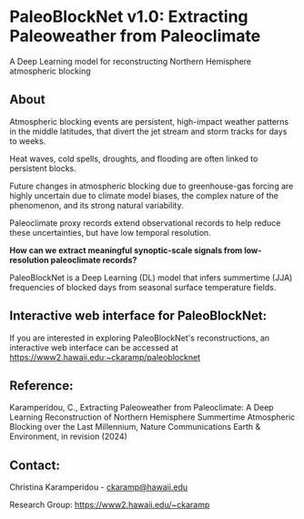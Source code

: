 # PaleoBlockNet v1.0: Extracting Paleoweather from Paleoclimate 

A Deep Learning model for reconstructing Northern Hemisphere atmospheric blocking

## About 
Atmospheric blocking events are persistent, high-impact weather patterns in the middle latitudes, that divert the jet stream and storm tracks for days to weeks.

Heat waves, cold spells, droughts, and flooding are often linked to persistent blocks.

Future changes in atmospheric blocking due to greenhouse-gas forcing are highly uncertain due to climate model biases, the complex nature of the phenomenon, and its strong natural variability.

Paleoclimate proxy records extend observational records to help reduce these uncertainties, but have low temporal resolution.

**How can we extract meaningful synoptic-scale signals from low-resolution paleoclimate records?** 

PaleoBlockNet is a Deep Learning (DL) model that infers summertime (JJA) frequencies of blocked days from seasonal surface temperature fields.

## Interactive web interface for PaleoBlockNet: 

If you are interested in exploring PaleoBlockNet's reconstructions, an interactive web interface can be accessed at 
https://www2.hawaii.edu:~ckaramp/paleoblocknet 

## Reference:

Karamperidou, C., Extracting Paleoweather from Paleoclimate: A Deep Learning Reconstruction of Northern Hemisphere Summertime Atmospheric Blocking over the Last Millennium, Nature Communications Earth & Environment, in revision (2024)

## Contact:
Christina Karamperidou - ckaramp@hawaii.edu 

Research Group: https://www2.hawaii.edu/~ckaramp